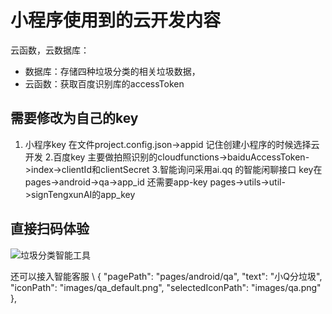 # 小程序使用到的云开发内容

云函数，云数据库：

- 数据库：存储四种垃圾分类的相关垃圾数据，
- 云函数：获取百度识别库的accessToken

## 需要修改为自己的key 
1. 小程序key 在文件project.config.json->appid 记住创建小程序的时候选择云开发
2.百度key 主要做拍照识别的cloudfunctions->baiduAccessToken->index->clientId和clientSecret
3.智能询问采用ai.qq 的智能闲聊接口 key在pages->android->qa->app_id 还需要app-key pages->utils->util->signTengxunAI的app_key

## 直接扫码体验
![垃圾分类智能工具](https://6c61-laji-bopv4-1259505195.tcb.qcloud.la/%E4%B8%8B%E8%BD%BD.png?sign=9ac1d35da98fdf1ff62950948e267f05&t=1562463997)



还可以接入智能客服
\\ {
        "pagePath": "pages/android/qa",
        "text": "小Q分垃圾",
        "iconPath": "images/qa_default.png",
        "selectedIconPath": "images/qa.png"
      },
 


